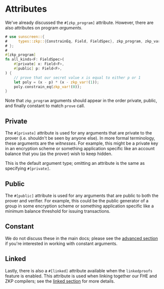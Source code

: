 # Attributes

We've already discussed the `#[zkp_program]`
attribute. However, there are also attributes on program _arguments_.

```rust
# use sunscreen::{
#     types::zkp::{ConstrainEq, Field, FieldSpec}, zkp_program, zkp_var
# };
#
#[zkp_program]
fn all_kinds<F: FieldSpec>(
    #[private] x: Field<F>,
    #[public] p: Field<F>,
) {
    // prove that our secret value x is equal to either p or 1
    let poly = (x - p) * (x - zkp_var!(1));
    poly.constrain_eq(zkp_var!(0));
}
```
Note that `zkp_program` arguments should appear in the order private, public, and
finally constant to match `prove` call.

## Private

The `#[private]` attribute is used for any arguments that are private to the
prover (i.e. shouldn't be seen by anyone else). In more formal terminology, these arguments are the *witnesses*. For example, this might be a
private key in an encryption scheme or something application specific like an
account balance that you (as the prover) wish to keep hidden.

This is the default argument type; omitting an attribute is the same as
specifying `#[private]`. 

## Public

The `#[public]` attribute is used for any arguments that are public to both the
prover and verifier. For example, this could be the public generator of a group
in some encryption scheme or something application specific like a minimum balance
threshold for issuing transactions.

## Constant

We do not discuss these in the main docs; please see the [advanced
section](../advanced/constant_inputs.md) if you're interested in working with
constant arguments.

## Linked

Lastly, there is also a `#[linked]` attribute available when the `linkedproofs`
feature is enabled. This attribute is used when linking together our FHE and ZKP
compilers; see the [linked section](/linked/intro/intro.md) for more details.
